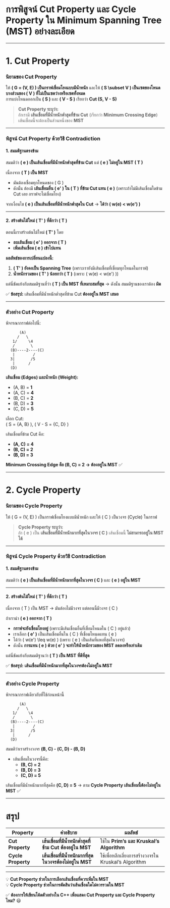 # **การพิสูจน์ Cut Property และ Cycle Property ใน Minimum Spanning Tree (MST) อย่างละเอียด**  

---

# **1. Cut Property**  
### **นิยามของ Cut Property**  
ให้ **\( G = (V, E) \) เป็นกราฟเชื่อมโยงแบบมีน้ำหนัก** และให้ **\( S \subset V \) เป็นเซตของโหนดบางส่วนของ \( V \) ที่ไม่เป็นเซตว่างหรือเซตทั้งหมด**  
การแบ่งโหนดออกเป็น **\( S \)** และ **\( V - S \)** เรียกว่า **Cut (S, V - S)**  

> **Cut Property ระบุว่า:**  
> ถ้าเรามี **เส้นเชื่อมที่มีน้ำหนักต่ำสุดที่ข้าม Cut** (เรียกว่า **Minimum Crossing Edge**) เส้นเชื่อมนี้จะต้องเป็นส่วนหนึ่งของ **MST**  

---

### **พิสูจน์ Cut Property ด้วยวิธี Contradiction**  
#### **1. สมมติฐานตรงข้าม**  
สมมติว่า **\( e \) เป็นเส้นเชื่อมที่มีน้ำหนักต่ำสุดที่ข้าม Cut** แต่ **\( e \) ไม่อยู่ใน MST \( T \)**  

เนื่องจาก **\( T \) เป็น MST**  
- มันต้องเชื่อมทุกโหนดของ \( G \)  
- ดังนั้น ต้องมี **เส้นเชื่อมอื่น \( e' \) ใน \( T \) ที่ข้าม Cut แทน \( e \)** (เพราะถ้าไม่มีเส้นเชื่อมใดข้าม Cut เลย กราฟจะไม่เชื่อมโยง)  

จากเงื่อนไข **\( e \) เป็นเส้นเชื่อมที่มีน้ำหนักต่ำสุดใน Cut** → **ได้ว่า \( w(e) < w(e') \)**  

---

#### **2. สร้างต้นไม้ใหม่ \( T' \) ที่ดีกว่า \( T \)**  
ตอนนี้เราสร้างต้นไม้ใหม่ **\( T' \)** โดย  
- **ลบเส้นเชื่อม \( e' \) ออกจาก \( T \)**  
- **เพิ่มเส้นเชื่อม \( e \) เข้าไปแทน**  

**ผลลัพธ์ของการเปลี่ยนแปลงนี้:**  
1. **\( T' \) ยังคงเป็น Spanning Tree** (เพราะเรายังมีเส้นเชื่อมที่เชื่อมทุกโหนดในกราฟ)  
2. **น้ำหนักรวมของ \( T' \) น้อยกว่า \( T \)** (เพราะ \( w(e) < w(e') \))  

แต่นี่ขัดแย้งกับสมมติฐานที่ว่า **\( T \) เป็น MST ที่เหมาะสมที่สุด** → ดังนั้น สมมติฐานของเราต้อง **ผิด**  

✅ **ข้อสรุป:** เส้นเชื่อมที่มีน้ำหนักต่ำสุดที่ข้าม Cut **ต้องอยู่ใน MST เสมอ**  

---

### **ตัวอย่าง Cut Property**
พิจารณากราฟต่อไปนี้:  

```
      (A)
     /   \
   1/     \4
   /       \
  (B)----2----(C)
   |        /
  3|       /5
   |      /
  (D)
```
**เส้นเชื่อม (Edges) และน้ำหนัก (Weight):**  
- (A, B) = **1**  
- (A, C) = **4**  
- (B, C) = **2**  
- (B, D) = **3**  
- (C, D) = **5**  

เลือก Cut:  
\( S = \{A, B\} \), \( V - S = \{C, D\} \)  

เส้นเชื่อมที่ข้าม Cut คือ:
- **(A, C) = 4**  
- **(B, C) = 2**  
- **(B, D) = 3**  

**Minimum Crossing Edge คือ (B, C) = 2 → ต้องอยู่ใน MST** ✅  

---

# **2. Cycle Property**  
### **นิยามของ Cycle Property**  
ให้ \( G = (V, E) \) เป็นกราฟเชื่อมโยงแบบมีน้ำหนัก และให้ \( C \) เป็นวงจร (Cycle) ในกราฟ  

> **Cycle Property ระบุว่า:**  
> ถ้า \( e \) เป็น **เส้นเชื่อมที่มีน้ำหนักมากที่สุดในวงจร \( C \)** เส้นเชื่อมนี้ **ไม่สามารถอยู่ใน MST ได้**  

---

### **พิสูจน์ Cycle Property ด้วยวิธี Contradiction**  
#### **1. สมมติฐานตรงข้าม**  
สมมติว่า **\( e \) เป็นเส้นเชื่อมที่มีน้ำหนักมากที่สุดในวงจร \( C \)** และ **\( e \) อยู่ใน MST**  

---

#### **2. สร้างต้นไม้ใหม่ \( T' \) ที่ดีกว่า \( T \)**  
เนื่องจาก \( T \) เป็น MST → มันต้องไม่มีวงจร แต่ตอนนี้มีวงจร \( C \)  

ถ้าเรานำ **\( e \) ออกจาก \( T \)**  
- **กราฟจะยังเชื่อมโยงอยู่** (เพราะมีเส้นเชื่อมอื่นที่เชื่อมโหนดใน \( C \) อยู่แล้ว)  
- เราเลือก **\( e' \)** เป็นเส้นเชื่อมอื่นใน \( C \) ที่เชื่อมโหนดแทน \( e \)  
- ได้ว่า \( w(e') \leq w(e) \) (เพราะ \( e \) เป็นเส้นที่แพงที่สุดในวงจร)  
- ดังนั้น **การแทน \( e \) ด้วย \( e' \) จะทำให้น้ำหนักรวมของ MST ลดลงหรือเท่าเดิม**  

แต่นี่ขัดแย้งกับสมมติฐานว่า **\( T \) เป็น MST ที่ดีที่สุด**  

✅ **ข้อสรุป:** **เส้นเชื่อมที่มีน้ำหนักมากที่สุดในวงจรต้องไม่อยู่ใน MST**  

---

### **ตัวอย่าง Cycle Property**  
พิจารณากราฟเดียวกับที่ใช้ก่อนหน้านี้  

```
      (A)
     /   \
   1/     \4
   /       \
  (B)----2----(C)
   |        /
  3|       /5
   |      /
  (D)
```
สมมติว่าเราสร้างวงจร **(B, C) - (C, D) - (B, D)**  
- เส้นเชื่อมในวงจรนี้คือ:  
  - **(B, C) = 2**  
  - **(B, D) = 3**  
  - **(C, D) = 5**  

เส้นเชื่อมที่มีน้ำหนักมากที่สุดคือ **(C, D) = 5** → ตาม **Cycle Property เส้นเชื่อมนี้ต้องไม่อยู่ใน MST** ✅  

---

# **สรุป**
| Property | คำอธิบาย | ผลลัพธ์ |
|---|---|---|
| **Cut Property** | **เส้นเชื่อมที่มีน้ำหนักต่ำสุดที่ข้าม Cut ต้องอยู่ใน MST** | ใช้ใน **Prim’s และ Kruskal’s Algorithm** |
| **Cycle Property** | **เส้นเชื่อมที่มีน้ำหนักมากที่สุดในวงจรต้องไม่อยู่ใน MST** | ใช้เพื่อหลีกเลี่ยงการสร้างวงจรใน Kruskal’s Algorithm |

---

💡 **Cut Property ช่วยในการเลือกเส้นเชื่อมที่ควรเพิ่มใน MST**  
💡 **Cycle Property ช่วยในการตัดสินว่าเส้นเชื่อมใดไม่ควรรวมใน MST**  

✅ **ต้องการให้เขียนโค้ดตัวอย่างใน C++ เพื่อแสดง Cut Property และ Cycle Property ไหม?** 😃